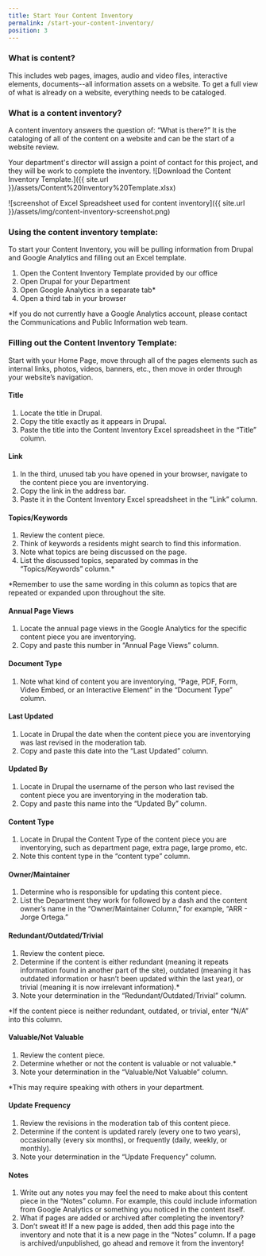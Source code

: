 ```yaml
---
title: Start Your Content Inventory
permalink: /start-your-content-inventory/
position: 3
---
```


### What is content?
This includes web pages, images, audio and video files, interactive elements, documents--all information assets on a website. To get a full view of what is already on a website, everything needs to be cataloged. 

### What is a content inventory?
A content inventory answers the question of: “What is there?” It is the cataloging of all of the content on a website and can be the start of a website review. 

Your department's director will assign a point of contact for this project, and they will be work to complete the inventory. ![Download the Content Inventory Template.]({{ site.url }}/assets/Content%20Inventory%20Template.xlsx)

![screenshot of Excel Spreadsheet used for content inventory]({{ site.url }}/assets/img/content-inventory-screenshot.png)

### Using the content inventory template:
To start your Content Inventory, you will be pulling information from Drupal and Google Analytics and filling out an Excel template.

1. Open the Content Inventory Template provided by our office
2. Open Drupal for your Department
3. Open Google Analytics in a separate tab*
4. Open a third tab in your browser

*If you do not currently have a Google Analytics account, please contact the Communications and Public Information web team. 

### Filling out the Content Inventory Template:
Start with your Home Page, move through all of the pages elements such as internal links, photos, videos, banners, etc., then move in order through your website’s navigation.

#### Title

1. Locate the title in Drupal.
2. Copy the title exactly as it appears in Drupal.
3. Paste the title into the Content Inventory Excel spreadsheet in the “Title” column.

#### Link

1. In the third, unused tab you have opened in your browser, navigate to the content piece you are inventorying. 
2. Copy the link in the address bar.
3. Paste it in the Content Inventory Excel spreadsheet in the “Link” column.

#### Topics/Keywords

1. Review the content piece.
2. Think of keywords a residents might search to find this information.
3. Note what topics are being discussed on the page.
4. List the discussed topics, separated by commas in the “Topics/Keywords” column.*

*Remember to use the same wording in this column as topics that are repeated or expanded upon throughout the site.

#### Annual Page Views

1. Locate the annual page views in the Google Analytics for the specific content piece you are inventorying.
2. Copy and paste this number in “Annual Page Views” column.

#### Document Type

1. Note what kind of content you are inventorying, “Page, PDF, Form, Video Embed, or an Interactive Element” in the “Document Type” column.

#### Last Updated

1. Locate in Drupal the date when the content piece you are inventorying was last revised in the moderation tab. 
2. Copy and paste this date into the “Last Updated” column.

#### Updated By

1. Locate in Drupal the username of the person who last revised the content piece you are inventorying in the moderation tab.
2. Copy and paste this name into the “Updated By” column.

#### Content Type

1. Locate in Drupal the Content Type of the content piece you are inventorying, such as department page, extra page, large promo, etc.
2. Note this content type in the “content type” column.

#### Owner/Maintainer

1. Determine who is responsible for updating this content piece.
2. List the Department they work for followed by a dash and the content owner’s name in the “Owner/Maintainer Column,” for example, “ARR - Jorge Ortega.”

#### Redundant/Outdated/Trivial

1. Review the content piece.
2. Determine if the content is either redundant (meaning it repeats information found in another part of the site), outdated (meaning it has outdated information or hasn’t been updated within the last year), or trivial (meaning it is now irrelevant information).*
3. Note your determination in the “Redundant/Outdated/Trivial” column.

*If the content piece is neither redundant, outdated, or trivial, enter “N/A” into this column.

#### Valuable/Not Valuable

1. Review the content piece.
2. Determine whether or not the content is valuable or not valuable.*
3. Note your determination in the “Valuable/Not Valuable” column.

*This may require speaking with others in your department.

#### Update Frequency

1. Review the revisions in the moderation tab of this content piece.
2. Determine if the content is updated rarely (every one to two years), occasionally (every six months), or frequently (daily, weekly, or monthly).
3. Note your determination in the “Update Frequency” column.

#### Notes

1. Write out any notes you may feel the need to make about this content piece in the “Notes” column. For example, this could include information from Google Analytics or something you noticed in the content itself.
2. What if pages are added or archived after completing the inventory?
3. Don’t sweat it! If a new page is added, then add this page into the inventory and note that it is a new page in the “Notes” column. If a page is archived/unpublished, go ahead and remove it from the inventory! 
